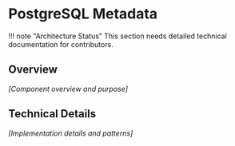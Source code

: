 # PostgreSQL Metadata

<!-- TODO: Component purpose -->
<!-- TODO: Technical details -->
<!-- TODO: Code examples -->
<!-- TODO: Diagrams -->

!!! note "Architecture Status"
    This section needs detailed technical documentation for contributors.

## Overview

*[Component overview and purpose]*

## Technical Details

*[Implementation details and patterns]*
